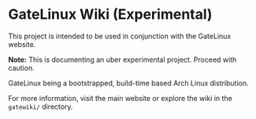 # GateLinux Wiki (Experimental)

This project is intended to be used in conjunction with the GateLinux website.

**Note:** This is documenting an uber experimental project. Proceed with caution.

GateLinux being a bootstrapped, build-time based Arch Linux distribution.

For more information, visit the main website or explore the wiki in the `gatewiki/` directory.
